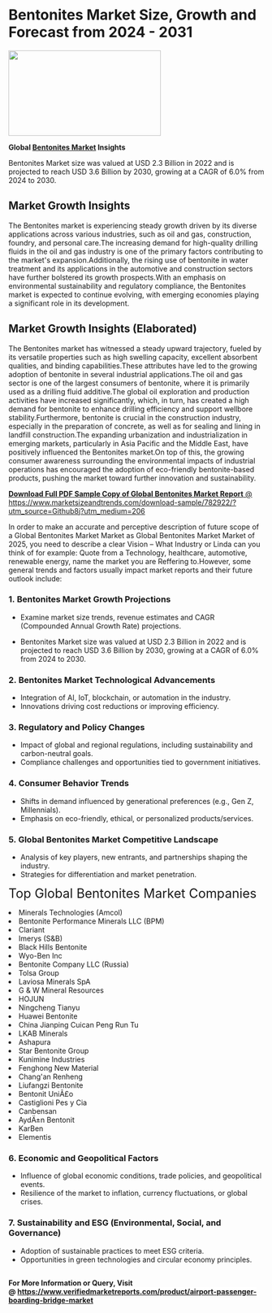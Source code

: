 <H1>Bentonites Market Size, Growth and Forecast from 2024 - 2031</H1><img class="aligncenter size-medium wp-image-584254" src="https://thirdeyenews.in/wp-content/uploads/2024/09/Global-Market-Research-300x168.jpeg" alt="" width="300" height="168" /><p><strong>Global&nbsp;<a href="https://www.marketsizeandtrends.com/download-sample/782922/?utm_source=Github8j?utm_medium=206">Bentonites Market</a> Insights</strong></p><p>Bentonites Market size was valued at USD 2.3 Billion in 2022 and is projected to reach USD 3.6 Billion by 2030, growing at a CAGR of 6.0% from 2024 to 2030.</p><p><h2>Market Growth Insights</h2> <p>The Bentonites market is experiencing steady growth driven by its diverse applications across various industries, such as oil and gas, construction, foundry, and personal care.The increasing demand for high-quality drilling fluids in the oil and gas industry is one of the primary factors contributing to the market's expansion.Additionally, the rising use of bentonite in water treatment and its applications in the automotive and construction sectors have further bolstered its growth prospects.With an emphasis on environmental sustainability and regulatory compliance, the Bentonites market is expected to continue evolving, with emerging economies playing a significant role in its development.</p> <p><a href="#"></a></p> <h2>Market Growth Insights (Elaborated)</h2> <p>The Bentonites market has witnessed a steady upward trajectory, fueled by its versatile properties such as high swelling capacity, excellent absorbent qualities, and binding capabilities.These attributes have led to the growing adoption of bentonite in several industrial applications.The oil and gas sector is one of the largest consumers of bentonite, where it is primarily used as a drilling fluid additive.The global oil exploration and production activities have increased significantly, which, in turn, has created a high demand for bentonite to enhance drilling efficiency and support wellbore stability.Furthermore, bentonite is crucial in the construction industry, especially in the preparation of concrete, as well as for sealing and lining in landfill construction.The expanding urbanization and industrialization in emerging markets, particularly in Asia Pacific and the Middle East, have positively influenced the Bentonites market.On top of this, the growing consumer awareness surrounding the environmental impacts of industrial operations has encouraged the adoption of eco-friendly bentonite-based products, pushing the market toward further innovation and sustainability.</p> <p><a href="#"></p><p><span class=""><strong>Download Full PDF Sample Copy of Global Bentonites Market Report</strong> @ <a href="https://www.marketsizeandtrends.com/download-sample/782922/?utm_source=Github8j?utm_medium=206" target="_blank">https://www.marketsizeandtrends.com/download-sample/782922/?utm_source=Github8j?utm_medium=206</a></span></p><p>In order to make an accurate and perceptive description of future scope of a Global&nbsp;Bentonites Market Market as Global&nbsp;Bentonites Market Market of 2025, you need to describe a clear Vision &ndash; What Industry or Linda can you think of for example: Quote from a Technology, healthcare, automotive, renewable energy, name the market you are Reffering to.However, some general trends and factors usually impact market reports and their future outlook include:</p><h3>1.&nbsp;<strong>Bentonites Market Growth Projections</strong></h3><ul><li>Examine market size trends, revenue estimates and CAGR (Compounded Annual Growth Rate) projections.</li><li><p>Bentonites Market size was valued at USD 2.3 Billion in 2022 and is projected to reach USD 3.6 Billion by 2030, growing at a CAGR of 6.0% from 2024 to 2030.</p></li></ul><h3>2.&nbsp;<strong>Bentonites Market Technological Advancements</strong></h3><ul><li>Integration of AI, IoT, blockchain, or automation in the industry.</li><li>Innovations driving cost reductions or improving efficiency.</li></ul><h3>3.&nbsp;<strong>Regulatory and Policy Changes</strong></h3><ul><li>Impact of global and regional regulations, including sustainability and carbon-neutral goals.</li><li>Compliance challenges and opportunities tied to government initiatives.</li></ul><h3>4.&nbsp;<strong>Consumer Behavior Trends</strong></h3><ul><li>Shifts in demand influenced by generational preferences (e.g., Gen Z, Millennials).</li><li>Emphasis on eco-friendly, ethical, or personalized products/services.</li></ul><h3>5.&nbsp;<strong>Global Bentonites Market Competitive Landscape</strong></h3><ul><li>Analysis of key players, new entrants, and partnerships shaping the industry.</li><li>Strategies for differentiation and market penetration.</li></ul><p data-pm-slice="1 1 []"><span style="color: inherit; font-family: inherit; font-size: 25px;">Top Global Bentonites Market Companies</span></p><div class="" data-test-id=""><p><li>Minerals Technologies (Amcol)</li><li> Bentonite Performance Minerals LLC (BPM)</li><li> Clariant</li><li> Imerys (S&B)</li><li> Black Hills Bentonite</li><li> Wyo-Ben Inc</li><li> Bentonite Company LLC (Russia)</li><li> Tolsa Group</li><li> Laviosa Minerals SpA</li><li> G & W Mineral Resources</li><li> HOJUN</li><li> Ningcheng Tianyu</li><li> Huawei Bentonite</li><li> China Jianping Cuican Peng Run Tu</li><li> LKAB Minerals</li><li> Ashapura</li><li> Star Bentonite Group</li><li> Kunimine Industries</li><li> Fenghong New Material</li><li> Chang'an Renheng</li><li> Liufangzi Bentonite</li><li> Bentonit UniÃ£o</li><li> Castiglioni Pes y Cia</li><li> Canbensan</li><li> AydÄ±n Bentonit</li><li> KarBen</li><li> Elementis</li></p></div><h3>6.&nbsp;<strong>Economic and Geopolitical Factors</strong></h3><ul><li>Influence of global economic conditions, trade policies, and geopolitical events.</li><li>Resilience of the market to inflation, currency fluctuations, or global crises.</li></ul><h3>7.&nbsp;<strong>Sustainability and ESG (Environmental, Social, and Governance)</strong></h3><ul><li>Adoption of sustainable practices to meet ESG criteria.</li><li>Opportunities in green technologies and circular economy principles.</li></ul><h2><strong style="font-size: 14px;">For More Information or Query, Visit @&nbsp;</strong><a style="background-color: #ffffff; font-size: 14px;" href="https://www.marketsizeandtrends.com/report/bentonites-market/" target="_blank">https://www.verifiedmarketreports.com/product/airport-passenger-boarding-bridge-market</a></h2>